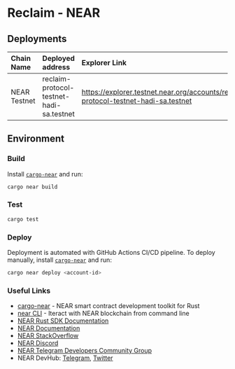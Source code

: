 # Reclaim - NEAR


## Deployments

| Chain Name | Deployed address | Explorer Link |
|:-----------|:-----------------|:--------------|
| NEAR Testnet | reclaim-protocol-testnet-hadi-sa.testnet | https://explorer.testnet.near.org/accounts/reclaim-protocol-testnet-hadi-sa.testnet|

## Environment

### Build

Install [`cargo-near`](https://github.com/near/cargo-near) and run:

```bash
cargo near build
```

### Test

```bash
cargo test
```

### Deploy

Deployment is automated with GitHub Actions CI/CD pipeline.
To deploy manually, install [`cargo-near`](https://github.com/near/cargo-near) and run:

```bash
cargo near deploy <account-id>
```

### Useful Links

- [cargo-near](https://github.com/near/cargo-near) - NEAR smart contract development toolkit for Rust
- [near CLI](https://near.cli.rs) - Iteract with NEAR blockchain from command line
- [NEAR Rust SDK Documentation](https://docs.near.org/sdk/rust/introduction)
- [NEAR Documentation](https://docs.near.org)
- [NEAR StackOverflow](https://stackoverflow.com/questions/tagged/nearprotocol)
- [NEAR Discord](https://near.chat)
- [NEAR Telegram Developers Community Group](https://t.me/neardev)
- NEAR DevHub: [Telegram](https://t.me/neardevhub), [Twitter](https://twitter.com/neardevhub)
